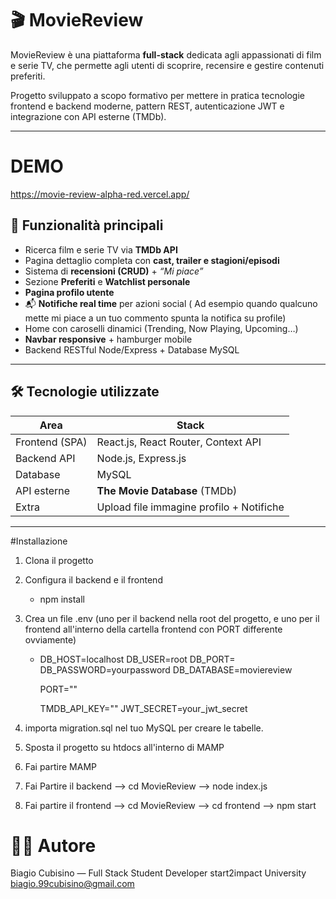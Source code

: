 # 🎬 MovieReview

MovieReview è una piattaforma **full-stack** dedicata agli appassionati di film e serie TV, che permette agli utenti di scoprire, recensire e gestire contenuti preferiti.

Progetto sviluppato a scopo formativo per mettere in pratica tecnologie frontend e backend moderne, pattern REST, autenticazione JWT e integrazione con API esterne (TMDb).

---

# DEMO 

https://movie-review-alpha-red.vercel.app/

## 🚀 Funzionalità principali

- Ricerca film e serie TV via **TMDb API**
- Pagina dettaglio completa con **cast, trailer e stagioni/episodi**
- Sistema di **recensioni (CRUD)** + *“Mi piace”*
- Sezione **Preferiti** e **Watchlist personale**
- **Pagina profilo utente**
- 📬 **Notifiche real time** per azioni social ( Ad esempio quando qualcuno mette mi piace a un tuo commento spunta la notifica su profile)
- Home con caroselli dinamici (Trending, Now Playing, Upcoming…)
- **Navbar responsive** + hamburger mobile
- Backend RESTful Node/Express + Database MySQL

---

## 🛠️ Tecnologie utilizzate

| Area               | Stack                                 |
|--------------------|----------------------------------------|
| Frontend (SPA)     | React.js, React Router, Context API     |
| Backend API        | Node.js, Express.js                    |
| Database           | MySQL                                  |                   |
| API esterne        | **The Movie Database** (TMDb)          |
| Extra              | Upload file immagine profilo + Notifiche|

---

#Installazione

1. Clona il progetto
2. Configura il backend e il frontend
   -  npm install
3. Crea un file .env (uno per il backend nella root del progetto, e uno per il frontend all'interno della cartella frontend con PORT differente ovviamente)
   - DB_HOST=localhost
     DB_USER=root
     DB_PORT=
     DB_PASSWORD=yourpassword
     DB_DATABASE=moviereview

     PORT=""


      TMDB_API_KEY=""
    JWT_SECRET=your_jwt_secret

4. importa migration.sql nel tuo MySQL per creare le tabelle.
5. Sposta il progetto su htdocs all'interno di MAMP
6. Fai partire MAMP
7. Fai Partire il backend --> cd MovieReview --> node index.js
8. Fai partire il frontend --> cd MovieReview --> cd frontend --> npm start

# 👨‍💻 Autore
Biagio Cubisino — Full Stack Student Developer
start2impact University
biagio.99cubisino@gmail.com



